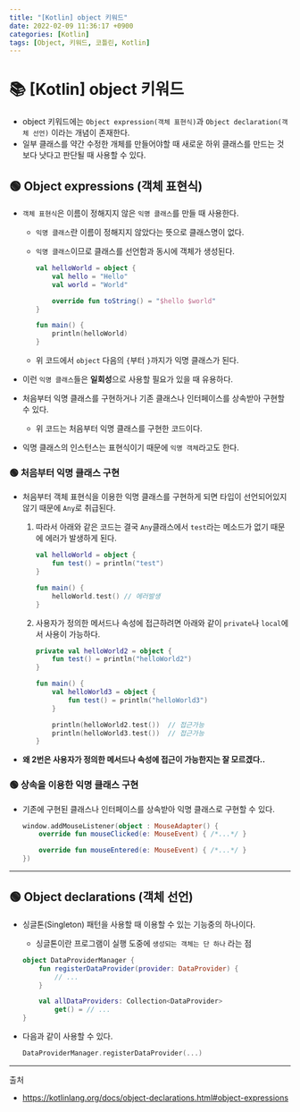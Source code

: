 ```yaml
---
title: "[Kotlin] object 키워드" 
date: 2022-02-09 11:36:17 +0900
categories: [Kotlin]
tags: [Object, 키워드, 코틀린, Kotlin]
---
```


# 📚 [Kotlin] object 키워드

- object 키워드에는 `Object expression(객체 표현식)`과 `Object declaration(객체 선언)` 이라는 개념이 존재한다.
- 일부 클래스를 약간 수정한 개체를 만들어야할 때 새로운 하위 클래스를 만드는 것 보다 낫다고 판단될 때 사용할 수 있다.

## 🟢 Object expressions (객체 표현식)
- `객체 표현식`은 이름이 정해지지 않은 `익명 클래스`를 만들 때 사용한다.

    - `익명 클래스`란 이름이 정해지지 않았다는 뜻으로 클래스명이 없다.

    - `익명 클래스`이므로 클래스를 선언함과 동시에 객체가 생성된다.

        ```kotlin
        val helloWorld = object {
            val hello = "Hello"
            val world = "World"

            override fun toString() = "$hello $world"
        }

        fun main() {
            println(helloWorld)
        }
        ```

    - 위 코드에서 `object` 다음의 `{`부터 `}`까지가 익명 클래스가 된다.

- 이런 `익명 클래스`들은 **일회성**으로 사용할 필요가 있을 때 유용하다.

- 처음부터 익명 클래스를 구현하거나 기존 클래스나 인터페이스를 상속받아 구현할 수 있다.
    - 위 코드는 처음부터 익명 클래스를 구현한 코드이다.

- 익명 클래스의 인스턴스는 표현식이기 때문에 `익명 객체`라고도 한다.

### 🟢 처음부터 익명 클래스 구현

- 처음부터 객체 표현식을 이용한 익명 클래스를 구현하게 되면 타입이 선언되어있지 않기 때문에 `Any`로 취급된다.

    1. 따라서 아래와 같은 코드는 결국 `Any`클래스에서 `test`라는 메소드가 없기 때문에 에러가 발생하게 된다. 

        ```kotlin
        val helloWorld = object {
            fun test() = println("test")
        }

        fun main() {
            helloWorld.test() // 에러발생
        }
        ```

    2. 사용자가 정의한 메서드나 속성에 접근하려면 아래와 같이 `private`나 `local`에서 사용이 가능하다.

        ```kotlin
        private val helloWorld2 = object {
            fun test() = println("helloWorld2")
        }

        fun main() {
            val helloWorld3 = object {
                fun test() = println("helloWorld3")
            }

            println(helloWorld2.test())  // 접근가능
            println(helloWorld3.test())  // 접근가능
        }
        ```

- **왜 2번은 사용자가 정의한 메서드나 속성에 접근이 가능한지는 잘 모르겠다..**

### 🟢 상속을 이용한 익명 클래스 구현

- 기존에 구현된 클래스나 인터페이스를 상속받아 익명 클래스로 구현할 수 있다. 

    ```kotlin
    window.addMouseListener(object : MouseAdapter() {
        override fun mouseClicked(e: MouseEvent) { /*...*/ }

        override fun mouseEntered(e: MouseEvent) { /*...*/ }
    })
    ```

--- 

## 🟢 Object declarations (객체 선언)

- 싱글톤(Singleton) 패턴을 사용할 때 이용할 수 있는 기능중의 하나이다.
    - 싱글톤이란 프로그램이 실행 도중에 `생성되는 객체는 단 하나` 라는  점

    ```kotlin
    object DataProviderManager {
        fun registerDataProvider(provider: DataProvider) {
            // ...
        }

        val allDataProviders: Collection<DataProvider>
            get() = // ...
    }
    ```

- 다음과 같이 사용할 수 있다.

    ```kotlin
    DataProviderManager.registerDataProvider(...)
    ```

---

출처
- https://kotlinlang.org/docs/object-declarations.html#object-expressions
